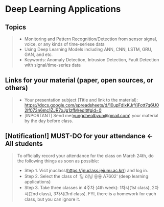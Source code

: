 # Deep Learning Applications

## Topics
> * Monitoring and Pattern Recognition/Detection from sensor signal, voice, or any kinds of time-seriese data
> * Using Deep Learning Models including ANN, CNN, LSTM, GRU, GAN, and etc.
> * Keywords: Anomaly Detection, Intrusion Detection, Fault Detection with signal/time-series data 

## Links for your material (paper, open sources, or others)
> * Your presentation subject (Title and link to the material): https://docs.google.com/spreadsheets/d/10upFdlxKJrYjFott7q6U02If073n6mc1ZJR7xJg1zfM/edit#gid=0
> * [INPORTANT] Send me(yungcheolbyun@gmail.com) your material by the day before class.

## [Notification!] MUST-DO for your attendance <- All students

> To officially record your attendance for the class on March 24th, do the following things as soon as possible:
>* Step 1. Visit jnuclass(https://jnuclass.jejunu.ac.kr/) and log in.
>* Step 2. Select the class of '딥 러닝 응용 A7602' (deep learning applications) 
>* Step 3. Take three classes in 4주차 (4th week): 1차시(1st class), 2차시(2nd class), 3차시(3rd class). 
FYI, there is a homework for each class, but you can ignore it. 

